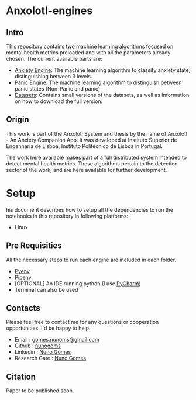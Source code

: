 # Anxolotl-engines

## Intro

This repository contains two machine learning algorithms focused on mental health metrics
preloaded and with all the parameters already chosen. The current available parts are:

- [Anxiety Engine](anxiety_engine): The machine learning algorithm to classify anxiety state,
  distinguishing between 3 levels.
- [Panic Engine](panic_engine): The machine learning algorithm to distinguish between panic states (Non-Panic and panic)
- [Datasets](datasets): Contains small versions of the datasets, as well as information on how to
  download the full version.

## Origin

This work is part of the Anxolotl System and thesis by the name of
Anxolotl - An Anxiety Companion App. It was developed at Instituto Superior de Engenharia
de Lisboa, Instituto Politécnico de Lisboa in Portugal. 

The work here available makes part of a full distributed system intended to detect mental
health metrics. These algorithms pertain to the detection sector of the work, and are here
available for further development. 

# Setup

his document describes how to setup all the dependencies to run the notebooks in this
repository in following platforms:

- Linux

## Pre Requisities

All the necessary steps to run each engine are included in each folder. 

- [Pyenv](https://github.com/pyenv/pyenv)
- [Pipenv](https://pipenv.pypa.io/en/latest/)
- [OPTIONAL] An IDE running python (I use [PyCharm](https://www.jetbrains.com/pycharm/))
- Terminal can also be used

## Contacts
Please feel free to contact me for any questions or cooperation opportunities. I'd be
happy to help.

- Email : [gomes.nunoms@gmail.com](mailto:gomes.nunoms@gmail.com)
- Github : [nunogoms](https://github.com/nunogoms)
- Linkedin : [Nuno Gomes](https://www.linkedin.com/in/nuno-g-7734291a5/)
- Research Gate : [Nuno Gomes](https://www.linkedin.com/in/nuno-g-7734291a5/)

## Citation

Paper to be published soon.

<!---
```
@article{
YANG2020295,
title = "On hyperparameter optimization of machine learning algorithms: Theory and practice",
author = "Li Yang and Abdallah Shami",
volume = "415",
pages = "295 - 316",
journal = "Neurocomputing",
year = "2020",
issn = "0925-2312",
doi = "https://doi.org/10.1016/j.neucom.2020.07.061",
url = "http://www.sciencedirect.com/science/article/pii/S0925231220311693"
}
```
-->


